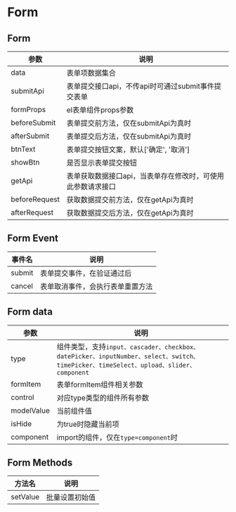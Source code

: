 # Form

## Form

| 参数            | 说明                              |
|---------------|---------------------------------|
| data          | 表单项数据集合                         |
| submitApi     | 表单提交接口api，不传api时可通过submit事件提交表单 |
| formProps     | el表单组件props参数                   |
| beforeSubmit  | 表单提交前方法，仅在submitApi为真时          |
| afterSubmit   | 表单提交后方法，仅在submitApi为真时          |
| btnText       | 表单提交按钮文案，默认['确定', '取消']         |
| showBtn       | 是否显示表单提交按钮                      |
| getApi        | 表单获取数据接口api，当表单存在修改时，可使用此参数请求接口 |
| beforeRequest | 获取数据提交前方法，仅在getApi为真时           |
| afterRequest  | 获取数据提交后方法，仅在getApi为真时           |

## Form Event

| 事件名    | 说明               |
|--------|------------------|
| submit | 表单提交事件，在验证通过后    |
| cancel | 表单取消事件，会执行表单重置方法 |

## Form data

| 参数         | 说明                           |
|------------|------------------------------|
| type       | 组件类型，支持`input、cascader、checkbox、datePicker、inputNumber、select、switch、timePicker、timeSelect、upload、slider、component` |
| formItem   | 表单formItem组件相关参数             |
| control    | 对应type类型的组件所有参数              |
| modelValue | 当前组件值                        |
| isHide     | 为true时隐藏当前项                  |
| component  | import的组件，仅在`type=component`时|

## Form Methods

| 方法名      | 说明      |
|----------|---------|
| setValue | 批量设置初始值 |
